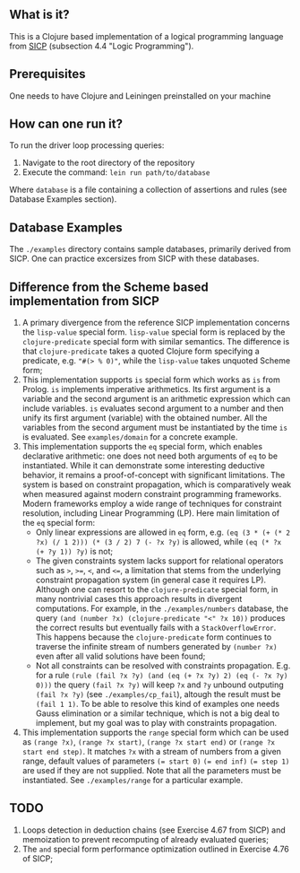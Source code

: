 ## What is it?

This is a Clojure based implementation of a logical programming language from [SICP](https://web.mit.edu/6.001/6.037/sicp.pdf) (subsection 4.4 "Logic Programming").

## Prerequisites

One needs to have Clojure and Leiningen preinstalled on your machine

## How can one run it?

To run the driver loop processing queries:

1. Navigate to the root directory of the repository
2. Execute the command: `lein run path/to/database`
   
Where `database` is a file containing a collection of assertions and rules (see Database Examples section).

## Database Examples

The `./examples` directory contains sample databases, primarily derived from SICP. One can practice excersizes from SICP with these databases.


## Difference from the Scheme based implementation from SICP

1. A primary divergence from the reference SICP implementation concerns the `lisp-value` special form. `lisp-value` special form is replaced by the `clojure-predicate` special form with similar semantics. The difference is that `clojure-predicate` takes a quoted Clojure form specifying a predicate, e.g. `"#(> % 0)"`, while the `lisp-value` takes unquoted Scheme form;
2. This implementation supports `is` special form which works as `is` from Prolog. `is` implements imperative arithmetics. Its first argument is a variable and the second argument is an arithmetic expression which can include variables. `is` evaluates second argument to a number and then unify its first argument (variable) with the obtained number. All the variables from the second argument must be instantiated by the time `is` is evaluated. See `examples/domain` for a concrete example.
3. This implementation supports the `eq` special form, which enables declarative arithmetic: one does not need both arguments of `eq` to be instantiated. While it can demonstrate some interesting deductive behavior, it remains a proof-of-concept with significant limitations. The system is based on constraint propagation, which is comparatively weak when measured against modern constraint programming frameworks. Modern frameworks employ a wide range of techniques for constraint resolution, including Linear Programming (LP). Here main limitation of the `eq` special form:
   - Only linear expressions are allowed in `eq` form, e.g. `(eq (3 * (+ (* 2 ?x) (/ 1 2))) (* (3 / 2) 7 (- ?x ?y)` is allowed, while `(eq (* ?x (+ ?y 1)) ?y)` is not;
   - The given constraints system lacks support for relational operators such as `>`, `>=`, `<`, and `<=`, a limitation that stems from the underlying constraint propagation system (in general case it requires LP). Although one can resort to the `clojure-predicate` special form, in many nontrivial cases this approach results in divergent computations. For example, in the `./examples/numbers` database, the query `(and (number ?x) (clojure-predicate "<" ?x 10))` produces the correct results but eventually fails with a `StackOverflowError`. This happens because the `clojure-predicate` form continues to traverse the infinite stream of numbers generated by `(number ?x)` even after all valid solutions have been found;
   - Not all constraints can be resolved with constraints propagation. E.g. for a rule `(rule (fail ?x ?y) (and (eq (+ ?x ?y) 2) (eq (- ?x ?y) 0)))` the query `(fail ?x ?y)` will keep `?x` and `?y` unbound outputing `(fail ?x ?y)` (see `./examples/cp_fail`), altough the result must be `(fail 1 1)`. To be able to resolve this kind of examples one needs Gauss elimination or a similar technique, which is not a big deal to implement, but my goal was to play with constraints propagation.
4. This implementation supports the `range` special form which can be used as `(range ?x)`, `(range ?x start)`, `(range ?x start end)` or `(range ?x start end step)`. It matches `?x` with a stream of numbers from a given range, default values of parameters `(= start 0)` `(= end inf)` `(= step 1)` are used if they are not supplied. Note that all the parameters must be instantiated. See `./examples/range` for a particular example.

## TODO

1. Loops detection in deduction chains (see Exercise 4.67 from SICP) and memoization to prevent recomputing of already evaluated queries;
2. The `and` special form performance optimization outlined in Exercise 4.76 of SICP;
